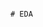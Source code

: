                                                                                                                                  # EDA 
 
